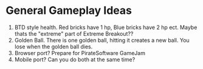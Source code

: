 # General Gameplay Ideas

1. BTD style health. Red bricks have 1 hp, Blue bricks have 2 hp ect. Maybe thats the "extreme" part of Extreme Breakout??
2. Golden Ball. There is one golden ball, hitting it creates a new ball. You lose when the golden ball dies.
3. Browser port? Prepare for PirateSoftware GameJam
4. Mobile port? Can you do both at the same time?

